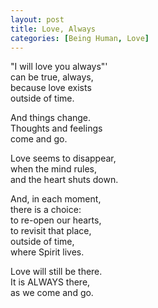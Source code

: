 ```yaml
---
layout: post
title: Love, Always
categories: [Being Human, Love]
---
```


"I will love you always"'  
can be true, always,  
because love exists  
outside of time.

And things change.  
Thoughts and feelings  
come and go.

Love seems to disappear,  
when the mind rules,  
and the heart shuts down.

And, in each moment,  
there is a choice:  
to re-open our hearts,  
to revisit that place,  
outside of time,  
where Spirit lives.

Love will still be there.  
It is ALWAYS there,  
as we come and go.

